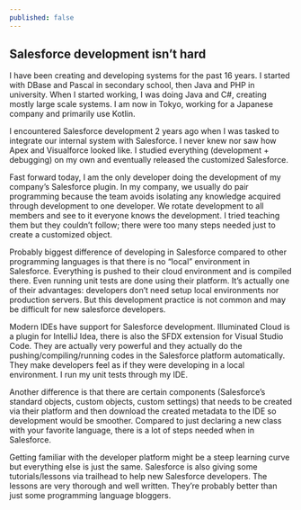 ```yaml
---
published: false
---
```

## Salesforce development isn’t hard

I have been creating and developing systems for the past 16 years. I started with DBase and Pascal in secondary school, then Java and PHP in university. When I started working, I was doing Java and C#, creating mostly large scale systems. I am now in Tokyo, working for a Japanese company and primarily use Kotlin.

I encountered Salesforce development 2 years ago when I was tasked to integrate our internal system with Salesforce. I never knew nor saw how Apex and Visualforce looked like. I studied everything (development + debugging) on my own and eventually released the customized Salesforce.

Fast forward today, I am the only developer doing the development of my company’s Salesforce plugin. In my company, we usually do pair programming because the team avoids isolating any knowledge acquired through development to one developer. We rotate development to all members and see to it everyone knows the development. I tried teaching them but they couldn’t follow; there were too many steps needed just to create a customized object.

Probably biggest difference of developing in Salesforce compared to other programming languages is that there is no “local” environment in Salesforce. Everything is pushed to their cloud environment and is compiled there. Even running unit tests are done using their platform. It’s actually one of their advantages: developers don’t need setup local environments nor production servers. But this development practice is not common and may be difficult for new salesforce developers.

Modern IDEs have support for Salesforce development. Illuminated Cloud is a plugin for IntelliJ Idea, there is also the SFDX extension for Visual Studio Code. They are actually very powerful and they actually do the pushing/compiling/running codes in the Salesforce platform automatically. They make developers feel as if they were developing in a local environment. I run my unit tests through my IDE.

Another difference is that there are certain components (Salesforce’s standard objects, custom objects, custom settings) that needs to be created via their platform and then download the created metadata to the IDE so development would be smoother. Compared to just declaring a new class with your favorite language, there is a lot of steps needed when in Salesforce. 

Getting familiar with the developer platform might be a steep learning curve but everything else is just the same. Salesforce is also giving some tutorials/lessons via trailhead to help new Salesforce developers. The lessons are very thorough and well written. They’re probably better than just some programming language bloggers.